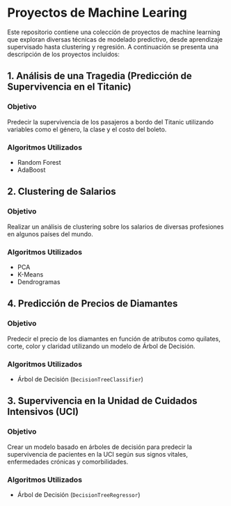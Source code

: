 # Proyectos de Machine Learing

Este repositorio contiene una colección de proyectos de machine learning que exploran diversas técnicas de modelado predictivo, desde aprendizaje supervisado hasta clustering y regresión. A continuación se presenta una descripción de los proyectos incluidos:

## 1. Análisis de una Tragedia (Predicción de Supervivencia en el Titanic)

### Objetivo

Predecir la supervivencia de los pasajeros a bordo del Titanic utilizando variables como el género, la clase y el costo del boleto.

### Algoritmos Utilizados

* Random Forest
* AdaBoost


## 2. Clustering de Salarios

### Objetivo

Realizar un análisis de clustering sobre los salarios de diversas profesiones en algunos países del mundo.

### Algoritmos Utilizados
* PCA
* K-Means
* Dendrogramas

## 4. Predicción de Precios de Diamantes

### Objetivo

Predecir el precio de los diamantes en función de atributos como quilates, corte, color y claridad utilizando un modelo de Árbol de Decisión.

### Algoritmos Utilizados

* Árbol de Decisión (`DecisionTreeClassifier`)
  
## 3. Supervivencia en la Unidad de Cuidados Intensivos (UCI)

### Objetivo

Crear un modelo basado en árboles de decisión para predecir la supervivencia de pacientes en la UCI según sus signos vitales, enfermedades crónicas y comorbilidades.

### Algoritmos Utilizados

* Árbol de Decisión (`DecisionTreeRegressor`)

